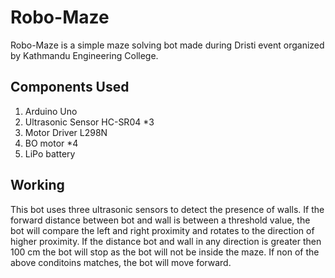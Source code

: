# Robo-Maze

Robo-Maze is a simple maze solving bot made during Dristi event organized by Kathmandu Engineering College.

## Components Used

1. Arduino Uno
1. Ultrasonic Sensor HC-SR04 *3
1. Motor Driver L298N
1. BO motor *4
1. LiPo battery

## Working

This bot uses three ultrasonic sensors to detect the presence of walls. If the forward distance between bot and wall is between a threshold value, the bot will compare the left and right proximity and rotates to the direction of higher proximity. If the distance bot and wall in any direction is greater then 100 cm the bot will stop as the bot will not be inside the maze. If non of the above conditoins matches, the bot will move forward.
